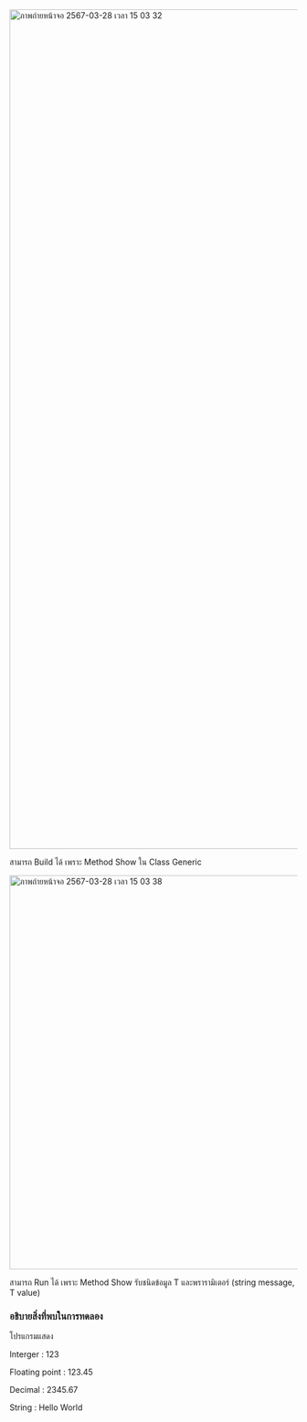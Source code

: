 <img width="1470" alt="ภาพถ่ายหน้าจอ 2567-03-28 เวลา 15 03 32" src="https://github.com/omelaweng/03376836-OOP-2566-Lab-14/assets/144561325/2f7a9bda-0da8-4c96-af20-8a9de4fcb414">

สามารถ Build ได้ เพราะ Method Show ใน Class Generic

<img width="690" alt="ภาพถ่ายหน้าจอ 2567-03-28 เวลา 15 03 38" src="https://github.com/omelaweng/03376836-OOP-2566-Lab-14/assets/144561325/05e9b89b-1ec4-4837-864f-a425d5baf0db">

สามารถ Run ได้ เพราะ Method Show รับชนิดข้อมูล T และพรารามิเตอร์ (string message, T value)

### อธิบายสิ่งที่พบในการทดลอง
โปรแกรมแสดง

Interger : 123

Floating point : 123.45

Decimal : 2345.67

String : Hello World
